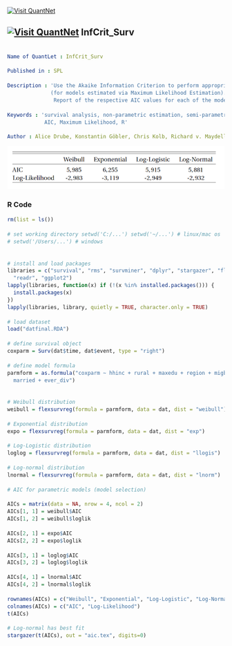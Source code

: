 
[<img src="https://github.com/QuantLet/Styleguide-and-FAQ/blob/master/pictures/banner.png" width="888" alt="Visit QuantNet">](http://quantlet.de/)


## [<img src="https://github.com/QuantLet/Styleguide-and-FAQ/blob/master/pictures/qloqo.png" alt="Visit QuantNet">](http://quantlet.de/) **InfCrit_Surv**
```yaml

Name of QuantLet : InfCrit_Surv

Published in : SPL

Description : 'Use the Akaike Information Criterion to perform appropriate model selection 
              (for models estimated via Maximum Likelihood Estimation).
               Report of the respective AIC values for each of the models.'

Keywords : 'survival analysis, non-parametric estimation, semi-parametric estimation, 
            AIC, Maximum Likelihood, R'

Author : Alice Drube, Konstantin Göbler, Chris Kolb, Richard v. Maydell

```
![Picture1](InfCrit.png)

### R Code

```R
rm(list = ls())

# set working directory setwd('C:/...') setwd('~/...') # linux/mac os
# setwd('/Users/...') # windows


# install and load packages
libraries = c("survival", "rms", "survminer", "dplyr", "stargazer", "flexsurv", 
  "readr", "ggplot2")
lapply(libraries, function(x) if (!(x %in% installed.packages())) {
  install.packages(x)
})
lapply(libraries, library, quietly = TRUE, character.only = TRUE)

# load dataset
load("datfinal.RDA")

# define survival object
coxparm = Surv(dat$time, dat$event, type = "right")

# define model formula
parmform = as.formula("coxparm ~ hhinc + rural + maxedu + region + migback + 
  married + ever_div")


# Weibull distribution
weibull = flexsurvreg(formula = parmform, data = dat, dist = "weibull")

# Exponential distribution
expo = flexsurvreg(formula = parmform, data = dat, dist = "exp")

# Log-Logistic distribution
loglog = flexsurvreg(formula = parmform, data = dat, dist = "llogis")

# Log-normal distribution
lnormal = flexsurvreg(formula = parmform, data = dat, dist = "lnorm")

# AIC for parametric models (model selection)

AICs = matrix(data = NA, nrow = 4, ncol = 2)
AICs[1, 1] = weibull$AIC
AICs[1, 2] = weibull$loglik

AICs[2, 1] = expo$AIC
AICs[2, 2] = expo$loglik

AICs[3, 1] = loglog$AIC
AICs[3, 2] = loglog$loglik

AICs[4, 1] = lnormal$AIC
AICs[4, 2] = lnormal$loglik

rownames(AICs) = c("Weibull", "Exponential", "Log-Logistic", "Log-Normal")
colnames(AICs) = c("AIC", "Log-Likelihood")
t(AICs)

# Log-normal has best fit
stargazer(t(AICs), out = "aic.tex", digits=0)
```
